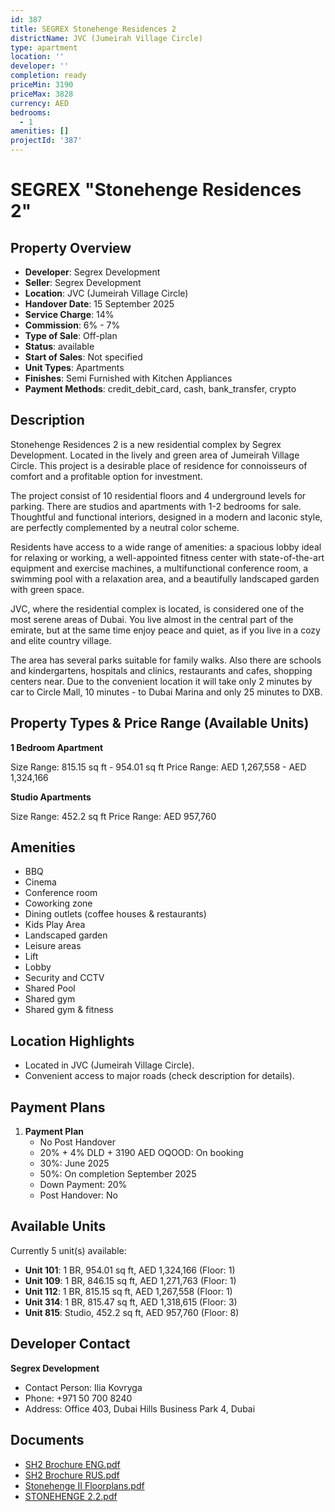 ```yaml
---
id: 387
title: SEGREX Stonehenge Residences 2
districtName: JVC (Jumeirah Village Circle)
type: apartment
location: ''
developer: ''
completion: ready
priceMin: 3190
priceMax: 3828
currency: AED
bedrooms:
  - 1
amenities: []
projectId: '387'
---
```


# SEGREX "Stonehenge Residences 2"

## Property Overview
- **Developer**: Segrex Development
- **Seller**: Segrex Development
- **Location**: JVC (Jumeirah Village Circle)
- **Handover Date**: 15 September 2025
- **Service Charge**: 14%
- **Commission**: 6% - 7%
- **Type of Sale**: Off-plan
- **Status**: available
- **Start of Sales**: Not specified
- **Unit Types**: Apartments
- **Finishes**: Semi Furnished with Kitchen Appliances
- **Payment Methods**: credit_debit_card, cash, bank_transfer, crypto

## Description
Stonehenge Residences 2 is a new residential complex by Segrex Development. Located in the lively and green area of Jumeirah Village Circle. This project is a desirable place of residence for connoisseurs of comfort and a profitable option for investment. 

The project consist of 10 residential floors and 4 underground levels for parking. There are studios and apartments with 1-2 bedrooms for sale. Thoughtful and functional interiors, designed in a modern and laconic style, are perfectly complemented by a neutral color scheme. 

Residents have access to a wide range of amenities: a spacious lobby ideal for relaxing or working, a well-appointed fitness center with state-of-the-art equipment and exercise machines, a multifunctional conference room, a swimming pool with a relaxation area, and a beautifully landscaped garden with green space. 

JVC, where the residential complex is located, is considered one of the most serene areas of Dubai. You live almost in the central part of the emirate, but at the same time enjoy peace and quiet, as if you live in a cozy and elite country village. 

The area has several parks suitable for family walks. Also there are schools and kindergartens, hospitals and clinics, restaurants and cafes, shopping centers near. Due to the convenient location it will take only 2 minutes by car to Circle Mall, 10 minutes - to Dubai Marina and only 25 minutes to DXB.

## Property Types & Price Range (Available Units)
**1 Bedroom Apartment**

Size Range: 815.15 sq ft - 954.01 sq ft
Price Range: AED 1,267,558 - AED 1,324,166

**Studio Apartments**

Size Range: 452.2 sq ft
Price Range: AED 957,760

## Amenities
- BBQ
- Cinema
- Conference room
- Coworking zone
- Dining outlets  (coffee houses & restaurants)
- Kids Play Area
- Landscaped garden
- Leisure areas
- Lift
- Lobby
- Security and CCTV
- Shared Pool
- Shared gym
- Shared gym & fitness

## Location Highlights
- Located in JVC (Jumeirah Village Circle).
- Convenient access to major roads (check description for details).

## Payment Plans
1. **Payment Plan**
   - No Post Handover
   - 20% + 4% DLD + 3190 AED OQOOD: On booking
   - 30%: June 2025
   - 50%: On completion September 2025
   - Down Payment: 20%
   - Post Handover: No

## Available Units
Currently 5 unit(s) available:
- **Unit 101**: 1 BR, 954.01 sq ft, AED 1,324,166 (Floor: 1)
- **Unit 109**: 1 BR, 846.15 sq ft, AED 1,271,763 (Floor: 1)
- **Unit 112**: 1 BR, 815.15 sq ft, AED 1,267,558 (Floor: 1)
- **Unit 314**: 1 BR, 815.47 sq ft, AED 1,318,615 (Floor: 3)
- **Unit 815**: Studio, 452.2 sq ft, AED 957,760 (Floor: 8)

## Developer Contact
**Segrex Development**
- Contact Person: Ilia Kovryga
- Phone: +971 50 700 8240
- Address: Office 403, Dubai Hills Business Park 4, Dubai

## Documents
- [SH2 Brochure ENG.pdf](https://cdn.geniemap.net/2024/01/05/6pZRgDkkpqusfcPlYmTje704DJL7p3w4AFGP9uoJ.pdf)
- [SH2 Brochure RUS.pdf](https://cdn.geniemap.net/2024/01/05/M1YwDtZC6TrsIicUfJ36i3uSlNKJW7YndReUh67r.pdf)
- [Stonehenge II Floorplans.pdf](https://cdn.geniemap.net/2024/01/05/uqVbtGiQUSx1XNp504dNqoimh5gdY4fyEZ8ssnRH.pdf)
- [STONEHENGE 2.2.pdf](https://cdn.geniemap.net/2024/05/17/zBOPpsvEeflULJ1N5nJo09pjRIJRA4h5Oyb0Y299.pdf)
